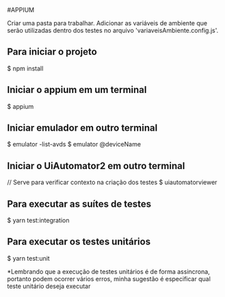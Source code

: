 #APPIUM

Criar uma pasta para trabalhar.
Adicionar as variáveis de ambiente que serão utilizadas dentro dos testes no arquivo 'variaveisAmbiente.config.js'.

## Para iniciar o projeto
 $ npm install

## Iniciar o appium em um terminal
 $ appium

## Iniciar emulador em outro terminal
 $ emulator -list-avds
 $ emulator @deviceName

## Iniciar o UiAutomator2 em outro terminal
// Serve para verificar contexto na criação dos testes
 $ uiautomatorviewer


## Para executar as suítes de testes
 $ yarn test:integration

## Para executar os testes unitários
 $ yarn test:unit

*Lembrando que a execução de testes unitários é de forma assincrona, portanto podem ocorrer vários erros, minha sugestão é especificar qual teste unitário deseja executar
